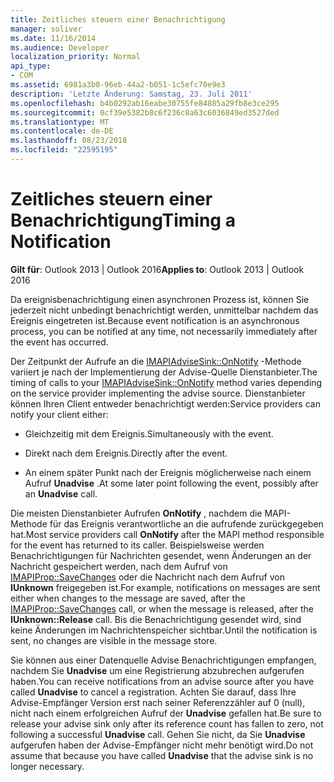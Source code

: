 ```yaml
---
title: Zeitliches steuern einer Benachrichtigung
manager: soliver
ms.date: 11/16/2014
ms.audience: Developer
localization_priority: Normal
api_type:
- COM
ms.assetid: 6981a3b0-96eb-44a2-b051-1c5efc70e9e3
description: 'Letzte Änderung: Samstag, 23. Juli 2011'
ms.openlocfilehash: b4b0292ab16eabe30755fe84885a29fb8e3ce295
ms.sourcegitcommit: 0cf39e5382b8c6f236c8a63c6036849ed3527ded
ms.translationtype: MT
ms.contentlocale: de-DE
ms.lasthandoff: 08/23/2018
ms.locfileid: "22595195"
---
```

# <a name="timing-a-notification"></a><span data-ttu-id="92da0-103">Zeitliches steuern einer Benachrichtigung</span><span class="sxs-lookup"><span data-stu-id="92da0-103">Timing a Notification</span></span>

  
  
<span data-ttu-id="92da0-104">**Gilt für**: Outlook 2013 | Outlook 2016</span><span class="sxs-lookup"><span data-stu-id="92da0-104">**Applies to**: Outlook 2013 | Outlook 2016</span></span> 
  
<span data-ttu-id="92da0-105">Da ereignisbenachrichtigung einen asynchronen Prozess ist, können Sie jederzeit nicht unbedingt benachrichtigt werden, unmittelbar nachdem das Ereignis eingetreten ist.</span><span class="sxs-lookup"><span data-stu-id="92da0-105">Because event notification is an asynchronous process, you can be notified at any time, not necessarily immediately after the event has occurred.</span></span>
  
 <span data-ttu-id="92da0-106">Der Zeitpunkt der Aufrufe an die [IMAPIAdviseSink::OnNotify](imapiadvisesink-onnotify.md) -Methode variiert je nach der Implementierung der Advise-Quelle Dienstanbieter.</span><span class="sxs-lookup"><span data-stu-id="92da0-106">The timing of calls to your [IMAPIAdviseSink::OnNotify](imapiadvisesink-onnotify.md) method varies depending on the service provider implementing the advise source.</span></span> <span data-ttu-id="92da0-107">Dienstanbieter können Ihren Client entweder benachrichtigt werden:</span><span class="sxs-lookup"><span data-stu-id="92da0-107">Service providers can notify your client either:</span></span> 
  
- <span data-ttu-id="92da0-108">Gleichzeitig mit dem Ereignis.</span><span class="sxs-lookup"><span data-stu-id="92da0-108">Simultaneously with the event.</span></span>
    
- <span data-ttu-id="92da0-109">Direkt nach dem Ereignis.</span><span class="sxs-lookup"><span data-stu-id="92da0-109">Directly after the event.</span></span>
    
- <span data-ttu-id="92da0-110">An einem später Punkt nach der Ereignis möglicherweise nach einem Aufruf **Unadvise** .</span><span class="sxs-lookup"><span data-stu-id="92da0-110">At some later point following the event, possibly after an **Unadvise** call.</span></span> 
    
<span data-ttu-id="92da0-111">Die meisten Dienstanbieter Aufrufen **OnNotify** , nachdem die MAPI-Methode für das Ereignis verantwortliche an die aufrufende zurückgegeben hat.</span><span class="sxs-lookup"><span data-stu-id="92da0-111">Most service providers call **OnNotify** after the MAPI method responsible for the event has returned to its caller.</span></span> <span data-ttu-id="92da0-112">Beispielsweise werden Benachrichtigungen für Nachrichten gesendet, wenn Änderungen an der Nachricht gespeichert werden, nach dem Aufruf von [IMAPIProp::SaveChanges](imapiprop-savechanges.md) oder die Nachricht nach dem Aufruf von **IUnknown** freigegeben ist.</span><span class="sxs-lookup"><span data-stu-id="92da0-112">For example, notifications on messages are sent either when changes to the message are saved, after the [IMAPIProp::SaveChanges](imapiprop-savechanges.md) call, or when the message is released, after the **IUnknown::Release** call.</span></span> <span data-ttu-id="92da0-113">Bis die Benachrichtigung gesendet wird, sind keine Änderungen im Nachrichtenspeicher sichtbar.</span><span class="sxs-lookup"><span data-stu-id="92da0-113">Until the notification is sent, no changes are visible in the message store.</span></span> 
  
<span data-ttu-id="92da0-114">Sie können aus einer Datenquelle Advise Benachrichtigungen empfangen, nachdem Sie **Unadvise** um eine Registrierung abzubrechen aufgerufen haben.</span><span class="sxs-lookup"><span data-stu-id="92da0-114">You can receive notifications from an advise source after you have called **Unadvise** to cancel a registration.</span></span> <span data-ttu-id="92da0-115">Achten Sie darauf, dass Ihre Advise-Empfänger Version erst nach seiner Referenzzähler auf 0 (null), nicht nach einem erfolgreichen Aufruf der **Unadvise** gefallen hat.</span><span class="sxs-lookup"><span data-stu-id="92da0-115">Be sure to release your advise sink only after its reference count has fallen to zero, not following a successful **Unadvise** call.</span></span> <span data-ttu-id="92da0-116">Gehen Sie nicht, da Sie **Unadvise** aufgerufen haben der Advise-Empfänger nicht mehr benötigt wird.</span><span class="sxs-lookup"><span data-stu-id="92da0-116">Do not assume that because you have called **Unadvise** that the advise sink is no longer necessary.</span></span> 
  

